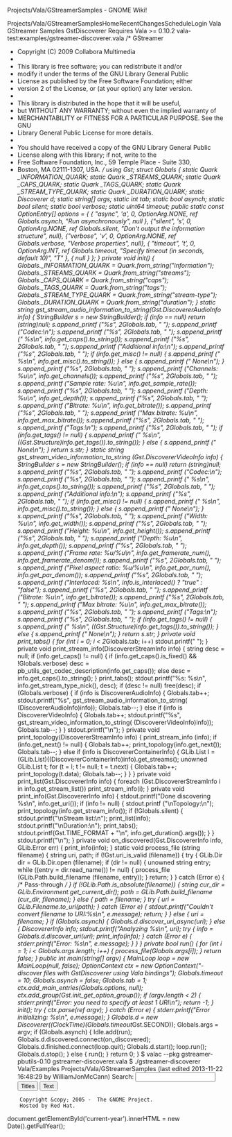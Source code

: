 Projects/Vala/GStreamerSamples - GNOME Wiki!
<!--
var search_hint = "Search";
//-->
Projects/Vala/GStreamerSamplesHomeRecentChangesScheduleLogin
Vala GStreamer Samples
GstDiscoverer
Requires Vala >= 0.10.2 vala-test:examples/gstreamer-discoverer.vala /* GStreamer
 * Copyright (C) 2009 Collabora Multimedia
 *
 * This library is free software; you can redistribute it and/or
 * modify it under the terms of the GNU Library General Public
 * License as published by the Free Software Foundation; either
 * version 2 of the License, or (at your option) any later version.
 *
 * This library is distributed in the hope that it will be useful,
 * but WITHOUT ANY WARRANTY; without even the implied warranty of
 * MERCHANTABILITY or FITNESS FOR A PARTICULAR PURPOSE.  See the GNU
 * Library General Public License for more details.
 *
 * You should have received a copy of the GNU Library General Public
 * License along with this library; if not, write to the
 * Free Software Foundation, Inc., 59 Temple Place - Suite 330,
 * Boston, MA 02111-1307, USA.
 */
using Gst;
struct Globals {
        static Quark _INFORMATION_QUARK;
        static Quark _STREAMS_QUARK;
        static Quark _CAPS_QUARK;
        static Quark _TAGS_QUARK;
        static Quark _STREAM_TYPE_QUARK;
        static Quark _DURATION_QUARK;
        static Discoverer d;
        static string[] args;
        static int tab;
        static bool asynch;
        static bool silent;
        static bool verbose;
        static uint64 timeout;
        public static const OptionEntry[] options = {
                { "async", 'a', 0, OptionArg.NONE, ref Globals.asynch,
                        "Run asynchronously", null },
                {"silent", 's', 0, OptionArg.NONE, ref Globals.silent,
                        "Don't output the information structure", null},
                {"verbose", 'v', 0, OptionArg.NONE, ref Globals.verbose,
                        "Verbose properties", null},
                { "timeout", 't', 0, OptionArg.INT, ref Globals.timeout,
                        "Specify timeout (in seconds, default 10)", "T" },
                { null }
        };
}
private void init()
{
        Globals._INFORMATION_QUARK      = Quark.from_string("information");
        Globals._STREAMS_QUARK          = Quark.from_string("streams");
        Globals._CAPS_QUARK             = Quark.from_string("caps");
        Globals._TAGS_QUARK             = Quark.from_string("tags");
        Globals._STREAM_TYPE_QUARK      = Quark.from_string("stream-type");
        Globals._DURATION_QUARK         = Quark.from_string("duration");
}
static string
gst_stream_audio_information_to_string(Gst.DiscovererAudioInfo info)
{
        StringBuilder s = new StringBuilder();
        if (info == null)
                return (string)null;
        s.append_printf ("%*s", 2*Globals.tab, " ");
        s.append_printf ("Codec:\n");
        s.append_printf ("%*s", 2*Globals.tab, " ");
        s.append_printf ("  %s\n", info.get_caps().to_string());
        s.append_printf ("%*s", 2*Globals.tab, " ");
        s.append_printf ("Additional info:\n");
        s.append_printf ("%*s", 2*Globals.tab, " ");
        if (info.get_misc() != null) {
                s.append_printf ("  %s\n", info.get_misc().to_string());
        } else {
                s.append_printf ("  None\n");
        }
        s.append_printf ("%*s", 2*Globals.tab, " ");
        s.append_printf ("Channels: %u\n", info.get_channels());
        s.append_printf ("%*s", 2*Globals.tab, " ");
        s.append_printf ("Sample rate: %u\n", info.get_sample_rate());
        s.append_printf ("%*s", 2*Globals.tab, " ");
        s.append_printf ("Depth: %u\n", info.get_depth());
        s.append_printf ("%*s", 2*Globals.tab, " ");
        s.append_printf ("Bitrate: %u\n", info.get_bitrate());
        s.append_printf ("%*s", 2*Globals.tab, " ");
        s.append_printf ("Max bitrate: %u\n", info.get_max_bitrate());
        s.append_printf ("%*s", 2*Globals.tab, " ");
        s.append_printf ("Tags:\n");
        s.append_printf ("%*s", 2*Globals.tab, " ");
        if (info.get_tags() != null) {
                s.append_printf ("  %s\n",
                        ((Gst.Structure)info.get_tags()).to_string());
        } else {
                s.append_printf ("  None\n");
        }
        return s.str;
}
static string
gst_stream_video_information_to_string (Gst.DiscovererVideoInfo info)
{
        StringBuilder s = new StringBuilder();
        if (info == null)
                return (string)null;
        s.append_printf ("%*s", 2*Globals.tab, " ");
        s.append_printf ("Codec:\n");
        s.append_printf ("%*s", 2*Globals.tab, " ");
        s.append_printf ("  %s\n", info.get_caps().to_string());
        s.append_printf ("%*s", 2*Globals.tab, " ");
        s.append_printf ("Additional info:\n");
        s.append_printf ("%*s", 2*Globals.tab, " ");
        if (info.get_misc() != null) {
                s.append_printf ("  %s\n", info.get_misc().to_string());
        } else {
                s.append_printf ("  None\n");
        }
        s.append_printf ("%*s", 2*Globals.tab, " ");
        s.append_printf ("Width: %u\n", info.get_width());
        s.append_printf ("%*s", 2*Globals.tab, " ");
        s.append_printf ("Height: %u\n", info.get_height());
        s.append_printf ("%*s", 2*Globals.tab, " ");
        s.append_printf ("Depth: %u\n", info.get_depth());
        s.append_printf ("%*s", 2*Globals.tab, " ");
        s.append_printf ("Frame rate: %u/%u\n",
                info.get_framerate_num(),
                info.get_framerate_denom());
        s.append_printf ("%*s", 2*Globals.tab, " ");
        s.append_printf ("Pixel aspect ratio: %u/%u\n",
                info.get_par_num(),
                info.get_par_denom());
        s.append_printf ("%*s", 2*Globals.tab, " ");
        s.append_printf ("Interlaced: %s\n",
                        info.is_interlaced() ? "true" : "false");
        s.append_printf ("%*s", 2*Globals.tab, " ");
        s.append_printf ("Bitrate: %u\n", info.get_bitrate());
        s.append_printf ("%*s", 2*Globals.tab, " ");
        s.append_printf ("Max bitrate: %u\n", info.get_max_bitrate());
        s.append_printf ("%*s", 2*Globals.tab, " ");
        s.append_printf ("Tags:\n");
        s.append_printf ("%*s", 2*Globals.tab, " ");
        if (info.get_tags() != null) {
                s.append_printf ("  %s\n",
                        ((Gst.Structure)info.get_tags()).to_string());
        } else {
                s.append_printf ("  None\n");
        }
        return s.str;
}
private void print_tabs()
{
        for (int i = 0; i < 2*Globals.tab; i++)
                stdout.printf(" ");
}
private void print_stream_info(DiscovererStreamInfo info)
{
        string desc = null;
        if (info.get_caps() != null) {
                if (info.get_caps().is_fixed() &amp;&amp; !Globals.verbose)
                        desc = pb_utils_get_codec_description(info.get_caps());
                else
                        desc = info.get_caps().to_string();
        }
        print_tabs();
        stdout.printf("%s: %s\n", info.get_stream_type_nick(),
                desc);
        if (desc != null)
                free(desc);
        if (Globals.verbose) {
                if (info is DiscovererAudioInfo) {
                        Globals.tab++;
                        stdout.printf("%s",
                                gst_stream_audio_information_to_string(
                                        (DiscovererAudioInfo)info));
                        Globals.tab--;
                } else if (info is DiscovererVideoInfo) {
                        Globals.tab++;
                        stdout.printf("%s",
                                gst_stream_video_information_to_string(
                                        (DiscovererVideoInfo)info));
                        Globals.tab--;
                }
        }
        stdout.printf("\n");
}
private void print_topology(DiscovererStreamInfo info)
{
        print_stream_info (info);
        if (info.get_next() != null) {
                Globals.tab++;
                print_topology(info.get_next());
                Globals.tab--;
        } else if (info is DiscovererContainerInfo) {
                GLib.List<DiscovererStreamInfo> l =
                        (GLib.List<DiscovererStreamInfo>)((DiscovererContainerInfo)info).get_streams();
                unowned GLib.List<DiscovererStreamInfo> t;
                for (t = l; t != null; t = t.next) {
                        Globals.tab++;
                        print_topology(t.data);
                        Globals.tab--;
                }
        }
}
private void print_list(Gst.DiscovererInfo info)
{
        foreach (Gst.DiscovererStreamInfo i in info.get_stream_list())
                print_stream_info(i);
}
private void print_info(Gst.DiscovererInfo info)
{
        stdout.printf("Done discovering %s\n", info.get_uri());
        if (info != null) {
                stdout.printf ("\nTopology:\n");
                print_topology(info.get_stream_info());
                if (!Globals.silent) {
                        stdout.printf("\nStream list:\n");
                        print_list(info);
                        stdout.printf("\nDuration:\n");
                        print_tabs();
                        stdout.printf(Gst.TIME_FORMAT + "\n",
                                        info.get_duration().args());
                }
        }
        stdout.printf("\n");
}
private void on_discovered(Gst.DiscovererInfo info, GLib.Error err)
{
        print_info(info);
}
static void process_file (string filename)
{
        string uri, path;
        if (!Gst.uri_is_valid (filename)) {
                try {
                        GLib.Dir dir = GLib.Dir.open (filename);
                        if (dir != null) {
                                unowned string entry;
                                while ((entry = dir.read_name()) != null) {
                                        process_file (GLib.Path.build_filename
                                                                (filename,
                                                                entry));
                                }
                                return;
                        }
                } catch (Error e) {
                        /* Pass-through */
                }
                if (!GLib.Path.is_absolute(filename)) {
                        string cur_dir = GLib.Environment.get_current_dir();
                        path = GLib.Path.build_filename (cur_dir, filename);
                } else {
                        path = filename;
                }
                try {
                        uri = GLib.Filename.to_uri(path);
                } catch (Error e) {
                        stdout.printf("Couldn't convert filename to URI:%s\n",
                                      e.message);
                        return;
                }
        } else {
                uri = filename;
        }
        if (Globals.asynch) {
                Globals.d.discover_uri_async(uri);
        } else {
                DiscovererInfo info;
                stdout.printf("Analyzing %s\n", uri);
                try {
                        info = Globals.d.discover_uri(uri);
                        print_info(info);
                } catch (Error e) {
                        stderr.printf("Error: %s\n", e.message);
                }
        }
}
private bool run()
{
        for (int i = 1; i < Globals.args.length; i++) {
                process_file(Globals.args[i]);
        }
        return false;
}
public int main(string[] argv)
{
        MainLoop loop = new MainLoop(null, false);
        OptionContext ctx = new OptionContext("- discover files with GstDiscoverer using Vala bindings");
        Globals.timeout = 10;
        Globals.asynch = false;
        Globals.tab = 1;
        ctx.add_main_entries(Globals.options, null);
        ctx.add_group(Gst.init_get_option_group());
        if (argv.length < 2) {
                stderr.printf("Error: you need to specify at least 1 URI\n");
                return -1;
        }
        init();
        try {
                ctx.parse(ref argv);
        } catch (Error e) {
                stderr.printf("Error initializing: %s\n", e.message);
        }
        Globals.d = new Discoverer((ClockTime)(Globals.timeout*Gst.SECOND));
        Globals.args = argv;
        if (Globals.asynch) {
                Idle.add(run);
                Globals.d.discovered.connect(on_discovered);
                Globals.d.finished.connect(loop.quit);
                Globals.d.start();
                loop.run();
                Globals.d.stop();
        } else {
                run();
        }
        return 0;
}
$ valac --pkg gstreamer-pbutils-0.10 gstreamer-discoverer.vala
$ ./gstreamer-discoverer <uris> Vala/Examples Projects/Vala/GStreamerSamples  (last edited 2013-11-22 16:48:29 by WilliamJonMcCann)
Search:
<input id="searchinput" type="text" name="value" value="" size="20"
    onfocus="searchFocus(this)" onblur="searchBlur(this)"
    onkeyup="searchChange(this)" onchange="searchChange(this)" alt="Search">
<input id="titlesearch" name="titlesearch" type="submit"
    value="Titles" alt="Search Titles">
<input id="fullsearch" name="fullsearch" type="submit"
    value="Text" alt="Search Full Text">
<!--// Initialize search form
var f = document.getElementById('searchform');
f.getElementsByTagName('label')[0].style.display = 'none';
var e = document.getElementById('searchinput');
searchChange(e);
searchBlur(e);
//-->
        Copyright &copy; 2005 -  The GNOME Project.
        Hosted by Red Hat.
  document.getElementById('current-year').innerHTML = new Date().getFullYear();

